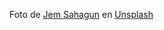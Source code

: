 






Foto de <a href="https://unsplash.com/es/@jemsahagun?utm_content=creditCopyText&utm_medium=referral&utm_source=unsplash">Jem Sahagun</a> en <a href="https://unsplash.com/es/fotos/danbo-de-pie-sobre-el-portatil--kqC3rZEMBI?utm_content=creditCopyText&utm_medium=referral&utm_source=unsplash">Unsplash</a>
      
